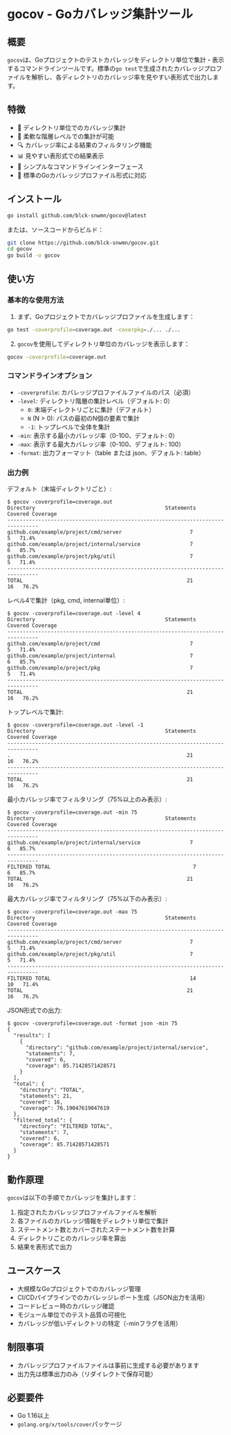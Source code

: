 # gocov - Goカバレッジ集計ツール

## 概要

`gocov`は、Goプロジェクトのテストカバレッジをディレクトリ単位で集計・表示するコマンドラインツールです。標準の`go test`で生成されたカバレッジプロファイルを解析し、各ディレクトリのカバレッジ率を見やすい表形式で出力します。

## 特徴

- 📁 ディレクトリ単位でのカバレッジ集計
- 🎯 柔軟な階層レベルでの集計が可能
- 🔍 カバレッジ率による結果のフィルタリング機能
- 📊 見やすい表形式での結果表示
- 🚀 シンプルなコマンドラインインターフェース
- 🔧 標準のGoカバレッジプロファイル形式に対応

## インストール

```bash
go install github.com/blck-snwmn/gocov@latest
```

または、ソースコードからビルド：

```bash
git clone https://github.com/blck-snwmn/gocov.git
cd gocov
go build -o gocov
```

## 使い方

### 基本的な使用方法

1. まず、Goプロジェクトでカバレッジプロファイルを生成します：

```bash
go test -coverprofile=coverage.out -coverpkg=./... ./...
```

2. `gocov`を使用してディレクトリ単位のカバレッジを表示します：

```bash
gocov -coverprofile=coverage.out
```

### コマンドラインオプション

- `-coverprofile`: カバレッジプロファイルファイルのパス（必須）
- `-level`: ディレクトリ階層の集計レベル（デフォルト: 0）
  - `0`: 末端ディレクトリごとに集計（デフォルト）
  - `N` (N > 0): パスの最初のN個の要素で集計
  - `-1`: トップレベルで全体を集計
- `-min`: 表示する最小カバレッジ率（0-100、デフォルト: 0）
- `-max`: 表示する最大カバレッジ率（0-100、デフォルト: 100）
- `-format`: 出力フォーマット（table または json、デフォルト: table）

### 出力例

デフォルト（末端ディレクトリごと）:
```
$ gocov -coverprofile=coverage.out
Directory                                          Statements    Covered Coverage
--------------------------------------------------------------------------------
github.com/example/project/cmd/server                      7          5   71.4%
github.com/example/project/internal/service                7          6   85.7%
github.com/example/project/pkg/util                        7          5   71.4%
--------------------------------------------------------------------------------
TOTAL                                                     21         16   76.2%
```

レベル4で集計（pkg, cmd, internal単位）:
```
$ gocov -coverprofile=coverage.out -level 4
Directory                                          Statements    Covered Coverage
--------------------------------------------------------------------------------
github.com/example/project/cmd                             7          5   71.4%
github.com/example/project/internal                        7          6   85.7%
github.com/example/project/pkg                             7          5   71.4%
--------------------------------------------------------------------------------
TOTAL                                                     21         16   76.2%
```

トップレベルで集計:
```
$ gocov -coverprofile=coverage.out -level -1
Directory                                          Statements    Covered Coverage
--------------------------------------------------------------------------------
.                                                         21         16   76.2%
--------------------------------------------------------------------------------
TOTAL                                                     21         16   76.2%
```

最小カバレッジ率でフィルタリング（75%以上のみ表示）:
```
$ gocov -coverprofile=coverage.out -min 75
Directory                                          Statements    Covered Coverage
--------------------------------------------------------------------------------
github.com/example/project/internal/service                7          6   85.7%
--------------------------------------------------------------------------------
FILTERED TOTAL                                              7          6   85.7%
TOTAL                                                     21         16   76.2%
```

最大カバレッジ率でフィルタリング（75%以下のみ表示）:
```
$ gocov -coverprofile=coverage.out -max 75
Directory                                          Statements    Covered Coverage
--------------------------------------------------------------------------------
github.com/example/project/cmd/server                      7          5   71.4%
github.com/example/project/pkg/util                        7          5   71.4%
--------------------------------------------------------------------------------
FILTERED TOTAL                                             14         10   71.4%
TOTAL                                                     21         16   76.2%
```

JSON形式での出力:
```
$ gocov -coverprofile=coverage.out -format json -min 75
{
  "results": [
    {
      "directory": "github.com/example/project/internal/service",
      "statements": 7,
      "covered": 6,
      "coverage": 85.71428571428571
    }
  ],
  "total": {
    "directory": "TOTAL",
    "statements": 21,
    "covered": 16,
    "coverage": 76.19047619047619
  },
  "filtered_total": {
    "directory": "FILTERED TOTAL",
    "statements": 7,
    "covered": 6,
    "coverage": 85.71428571428571
  }
}
```

## 動作原理

`gocov`は以下の手順でカバレッジを集計します：

1. 指定されたカバレッジプロファイルファイルを解析
2. 各ファイルのカバレッジ情報をディレクトリ単位で集計
3. ステートメント数とカバーされたステートメント数を計算
4. ディレクトリごとのカバレッジ率を算出
5. 結果を表形式で出力

## ユースケース

- 大規模なGoプロジェクトでのカバレッジ管理
- CI/CDパイプラインでのカバレッジレポート生成（JSON出力を活用）
- コードレビュー時のカバレッジ確認
- モジュール単位でのテスト品質の可視化
- カバレッジが低いディレクトリの特定（-minフラグを活用）

## 制限事項

- カバレッジプロファイルファイルは事前に生成する必要があります
- 出力先は標準出力のみ（リダイレクトで保存可能）

## 必要要件

- Go 1.16以上
- `golang.org/x/tools/cover`パッケージ